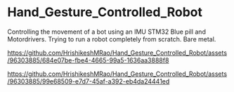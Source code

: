 # Hand_Gesture_Controlled_Robot
Controlling the movement of a bot using an IMU STM32 Blue pill and Motordrivers. 
Trying to run a robot completely from scratch. Bare metal.


https://github.com/HrishikeshMRao/Hand_Gesture_Controlled_Robot/assets/96303885/684e07be-fbe4-4665-99a5-1636aa3888f8



https://github.com/HrishikeshMRao/Hand_Gesture_Controlled_Robot/assets/96303885/99e68509-e7d7-45af-a392-eb4da24441ed

